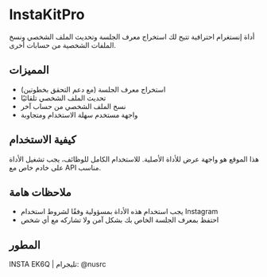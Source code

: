 # InstaKitPro

أداة إنستغرام احترافية تتيح لك استخراج معرف الجلسة وتحديث الملف الشخصي ونسخ الملفات الشخصية من حسابات أخرى.

## المميزات

- استخراج معرف الجلسة (مع دعم التحقق بخطوتين)
- تحديث الملف الشخصي تلقائيًا
- نسخ الملف الشخصي من حساب آخر
- واجهة مستخدم سهلة الاستخدام ومتجاوبة

## كيفية الاستخدام

هذا الموقع هو واجهة عرض للأداة الأصلية. للاستخدام الكامل للوظائف، يجب تشغيل الأداة على خادم خاص مع API مناسب.

## ملاحظات هامة

- يجب استخدام هذه الأداة بمسؤولية وفقًا لشروط استخدام Instagram
- احتفظ بمعرف الجلسة الخاص بك بشكل آمن ولا تشاركه مع أي شخص

## المطور

INSTA EK6Q | تليجرام: @nusrc
